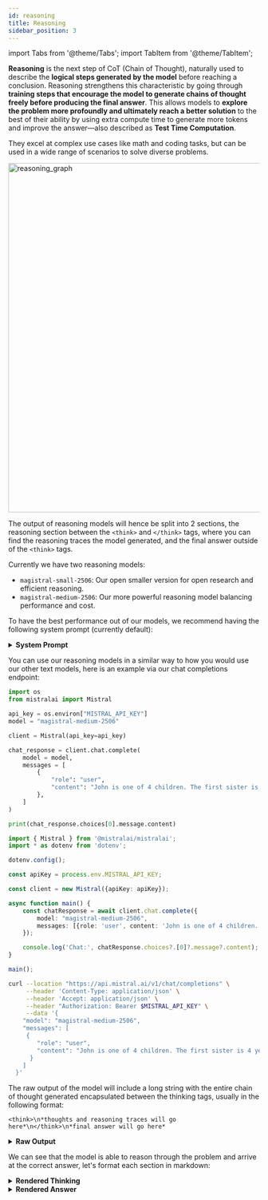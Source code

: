 ```yaml
---
id: reasoning
title: Reasoning
sidebar_position: 3
---
```

import Tabs from '@theme/Tabs';
import TabItem from '@theme/TabItem';

**Reasoning** is the next step of CoT (Chain of Thought), naturally used to describe the **logical steps generated by the model** before reaching a conclusion. Reasoning strengthens this characteristic by going through **training steps that encourage the model to generate chains of thought freely before producing the final answer**. This allows models to **explore the problem more profoundly and ultimately reach a better solution** to the best of their ability by using extra compute time to generate more tokens and improve the answer—also described as **Test Time Computation**.

They excel at complex use cases like math and coding tasks, but can be used in a wide range of scenarios to solve diverse problems.

<div style={{ textAlign: 'center' }}>
  <img
    src="/img/reasoning_graph.png"
    alt="reasoning_graph"
    width="700"
    style={{ borderRadius: '15px' }}
  />
</div>

The output of reasoning models will hence be split into 2 sections, the reasoning section between the `<think>` and `</think>` tags, where you can find the reasoning traces the model generated, and the final answer outside of the `<think>` tags.

Currently we have two reasoning models:
- `magistral-small-2506`: Our open smaller version for open research and efficient reasoning.
- `magistral-medium-2506`: Our more powerful reasoning model balancing performance and cost.

To have the best performance out of our models, we recommend having the following system prompt (currently default):

<details>
<summary><b>System Prompt</b></summary>

```
A user will ask you to solve a task. You should first draft your thinking process (inner monologue) until you have derived the final answer. Afterwards, write a self-contained summary of your thoughts (i.e. your summary should be succinct but contain all the critical steps you needed to reach the conclusion). You should use Markdown to format your response. Write both your thoughts and summary in the same language as the task posed by the user. NEVER use \boxed{} in your response.

Your thinking process must follow the template below:
<think>
Your thoughts or/and draft, like working through an exercise on scratch paper. Be as casual and as long as you want until you are confident to generate a correct answer.
</think>

Here, provide a concise summary that reflects your reasoning and presents a clear final answer to the user. Don't mention that this is a summary.

Problem:


```

With escape characters, the system prompt would look like this:

```
A user will ask you to solve a task. You should first draft your thinking process (inner monologue) until you have derived the final answer. Afterwards, write a self-contained summary of your thoughts (i.e. your summary should be succinct but contain all the critical steps you needed to reach the conclusion). You should use Markdown to format your response. Write both your thoughts and summary in the same language as the task posed by the user. NEVER use \\boxed{} in your response.\n\nYour thinking process must follow the template below:\n<think>\nYour thoughts or/and draft, like working through an exercise on scratch paper. Be as casual and as long as you want until you are confident to generate a correct answer.\n</think>\n\nHere, provide a concise summary that reflects your reasoning and presents a clear final answer to the user. Don't mention that this is a summary.\n\nProblem:\n\n
```
</details>

You can use our reasoning models in a similar way to how you would use our other text models, here is an example via our chat completions endpoint:

<Tabs groupId="code">
  <TabItem value="python" label="python" default>

```python
import os
from mistralai import Mistral

api_key = os.environ["MISTRAL_API_KEY"]
model = "magistral-medium-2506"

client = Mistral(api_key=api_key)

chat_response = client.chat.complete(
    model = model,
    messages = [
        {
            "role": "user",
            "content": "John is one of 4 children. The first sister is 4 years old. Next year, the second sister will be twice as old as the first sister. The third sister is two years older than the second sister. The third sister is half the age of her older brother. How old is John?",
        },
    ]
)

print(chat_response.choices[0].message.content)
```

  </TabItem>
  <TabItem value="typescript" label="typescript">

```typescript
import { Mistral } from '@mistralai/mistralai';
import * as dotenv from 'dotenv';

dotenv.config();

const apiKey = process.env.MISTRAL_API_KEY;

const client = new Mistral({apiKey: apiKey});

async function main() {
    const chatResponse = await client.chat.complete({
        model: "magistral-medium-2506",
        messages: [{role: 'user', content: 'John is one of 4 children. The first sister is 4 years old. Next year, the second sister will be twice as old as the first sister. The third sister is two years older than the second sister. The third sister is half the age of her older brother. How old is John?'}]
    });

    console.log('Chat:', chatResponse.choices?.[0]?.message?.content);
}

main();
```

  </TabItem>
  <TabItem value="curl" label="curl">

```bash
curl --location "https://api.mistral.ai/v1/chat/completions" \
     --header 'Content-Type: application/json' \
     --header 'Accept: application/json' \
     --header "Authorization: Bearer $MISTRAL_API_KEY" \
     --data '{
    "model": "magistral-medium-2506",
    "messages": [
     {
        "role": "user",
        "content": "John is one of 4 children. The first sister is 4 years old. Next year, the second sister will be twice as old as the first sister. The third sister is two years older than the second sister. The third sister is half the age of her older brother. How old is John?"
      }
    ]
  }'
```

  </TabItem>
</Tabs>

The raw output of the model will include a long string with the entire chain of thought generated encapsulated between the thinking tags, usually in the following format:
```
<think>\n*thoughts and reasoning traces will go here*\n</think>\n*final answer will go here*
```

<details>
<summary><b>Raw Output</b></summary>

```
<think>\nOkay, let's tackle this problem step by step. We have information about John and his three sisters. Let's list out what we know and try to derive each person's age.\n\n1. **First Sister**: The first sister is 4 years old. That's straightforward.\n\n   - First sister's age = 4 years\n\n2. **Second Sister**: Next year, the second sister will be twice as old as the first sister.\n\n   - First sister's age next year = 4 + 1 = 5 years\n   - So, second sister's age next year = 2 * 5 = 10 years\n   - Therefore, second sister's current age = 10 - 1 = 9 years\n\n3. **Third Sister**: The third sister is two years older than the second sister.\n\n   - Second sister's current age = 9 years\n   - So, third sister's age = 9 + 2 = 11 years\n\n4. **John (the older brother)**: The third sister is half the age of her older brother.\n\n   - Third sister's age = 11 years\n   - So, older brother's age = 11 * 2 = 22 years\n   - Therefore, John's age = 22 years\n\nBut wait, let's double-check this because the problem states that John is one of 4 children. That means there are four children in total: John and his three sisters. So, if John is the older brother, then the third sister is 11, and John is 22. But let's verify all the steps to ensure no mistakes were made.\n\n- First sister: 4 years old\n- Next year, first sister will be 5 years old\n- Next year, second sister will be twice as old as the first sister, so 2 * 5 = 10 years old next year\n- Therefore, second sister's current age is 10 - 1 = 9 years old\n- Third sister is two years older than the second sister: 9 + 2 = 11 years old\n- Third sister is half the age of her older brother: so older brother is 11 * 2 = 22 years old\n\nBut wait, if John is one of 4 children, and we have three sisters and John, that makes sense. The ages are:\n- First sister: 4\n- Second sister: 9\n- Third sister: 11\n- John: 22\n\nLet me check if all conditions are satisfied:\n\n1. First sister is 4 years old. ✔️\n2. Next year, first sister will be 5, and second sister will be 10, which is twice 5. ✔️\n3. Third sister is 11, which is 2 years older than the second sister (9 + 2 = 11). ✔️\n4. Third sister is half the age of her older brother. So older brother is 22, and half of that is 11, which matches the third sister's age. ✔️\n\nEverything checks out!\n\nBut wait, the problem says \"John is one of 4 children.\" That could mean that there are 4 children in total, including John. But in our count, we have three sisters and John, which is 4 children. So our initial assumption seems correct.\n\nBut let's think again: if John is one of 4 children, that means there are 3 other children besides John. So the three sisters and John would be 4 children. So our count seems correct.\n\nBut let's think about the wording: \"The third sister is half the age of her older brother.\" If John is the older brother, then that would mean John is older than the third sister. In our calculation, John is 22, and the third sister is 11, which fits because 11 is half of 22.\n\nBut just to be sure, let's consider if there's another older brother. The problem says \"the third sister is half the age of her older brother.\" It doesn't specify that John is the older brother, but since John is one of the 4 children, and we have three sisters, it's possible that John is the older brother.\n\nBut if there were another brother, then we'd have more than 4 children (three sisters, John, and another brother), which contradicts the given information that John is one of 4 children. So, John must be the older brother.\n\nTherefore, John's age is 22 years.\n\nWait a minute, let me re-examine the problem statement: \"John is one of 4 children. The first sister is 4 years old. Next year, the second sister will be twice as old as the first sister. The third sister is two years older than the second sister. The third sister is half the ago of her older brother. How old is John?\"\n\nOkay, so we have:\n\n1. Total children: 4 (John and 3 sisters)\n2. First sister: 4 years old\n3. Next year, second sister's age = 2 * (first sister's age next year)\n   - First sister next year: 4 + 1 = 5\n   - So, second sister next year: 2 * 5 = 10\n   - Therefore, second sister now: 10 - 1 = 9\n4. Third sister is two years older than the second sister: 9 + 2 = 11\n5. Third sister is half the age of her older brother: so older brother's age = 2 * 11 = 22\n\nNow, who is the older brother? The children are: John and three sisters. So the older brother must be John, unless there's another brother, but since there are only 4 children and three are sisters, John must be the brother.\n\nBut wait, the problem says \"the third sister is half the age of her older brother.\" If John is the brother, then he is the older brother, and his age is 22.\n\nBut let's think about the order of the sisters. The first sister is 4, second is 9, third is 11. So the ages are 4, 9, 11 for the sisters, and John is 22. That seems consistent because 22 is older than 11 (the third sister).\n\nBut let's check if there could be another brother. The problem says \"John is one of 4 children,\" and we have three sisters, so the fourth child must be John. Therefore, John is the only brother, and he is the older brother referred to in the problem.\n\nTherefore, John is 22 years old.\n\nBut wait, let's think about the phrasing: \"the third sister is half the age of her older brother.\" This implies that the older brother is not necessarily John. Maybe there's another brother older than John, making John not the oldest. But the problem states that John is one of 4 children, meaning the siblings are: three sisters and John, totaling 4 children. Therefore, there cannot be another brother; John must be the only brother and thus the older brother referred to.\n\nWait, but the problem says \"her older brother,\" implying that the older brother is someone other than the third sister. But since there are only four children: three sisters and John, and the third sister has an older brother, that older brother must be John.\n\nBut if John is the older brother, and the third sister is 11, then John would be 22. But is John necessarily the oldest? Could there be another brother older than John? No, because there are only four children: three sisters and John. So John must be the older brother.\n\nWait, no, the problem says \"the third sister is half the age of her older brother.\" It doesn't say that John is the older brother; it just says that John is one of the four children. So the four children are: three sisters and John. And the third sister has an older brother, which must be John, because there are no other brothers. So John must be the older brother, making him 22.\n\nBut let me think again: the four children are: first sister, second sister, third sister, and John. The third sister has an older brother. Among the four children, the possible older brothers would be... well, the sisters are all girls, so the only possible brother is John. Therefore, John must be the older brother, and his age is 22.\n\nBut wait, could one of the sisters be older than John? The problem doesn't specify the order of ages among the siblings, only that the third sister has an older brother. But since all the other siblings are sisters (three sisters and John), the older brother must be John.\n\nWait, no, the siblings are: first sister, second sister, third sister, and John. The third sister is 11. Her older brother would have to be older than 11. The other sisters are 4 and 9, so they are younger. Therefore, the older brother must be John, and his age is 22.\n\nBut let me think if there's another interpretation. Maybe \"the third sister is half the age of her older brother\" implies that the older brother is not necessarily John. But since there are only four children (three sisters and John), the older brother must be John.\n\nWait, unless one of the sisters is older than John, but then that sister would be the older sister, not brother. So the older brother must be John.\n\nTherefore, John is 22 years old.\n\nBut let me think again about the siblings' ages to ensure consistency:\n\n- First sister: 4\n- Second sister: 9\n- Third sister: 11\n- John: ?\n\nFrom the problem: \"The third sister is half the age of her older brother.\" So older brother's age = 2 * third sister's age = 2 * 11 = 22. So John is 22.\n\nBut let's see the order of ages: 4, 9, 11, and 22. That seems consistent because 22 is older than 11, so John is indeed the older brother.\n\nWait a minute, but the first sister is 4, second is 9, third is 11, and John is 22. That would mean the order from youngest to oldest is: first sister (4), second sister (9), third sister (11), and John (22). That makes sense because each subsequent sibling is older than the previous one, and John is the oldest.\n\nTherefore, John is 22 years old.\n\nBut before finalizing, let me check if there's another way to interpret the problem. Maybe the order of the sisters is not by age but just by mention. The problem says \"the first sister,\" not necessarily the youngest. But usually, when we say first, second, third, it's in order of age, with first being the youngest, but that's not necessarily the case. However, in age problems, it's common to list siblings in order of age, but the problem doesn't specify.\n\nBut the problem says \"the first sister is 4 years old,\" and then talks about the second and third sisters, implying that first, second, third refer to their order in the family, not necessarily by age. But usually, first, second, third would refer to birth order, meaning first is the oldest, but that contradicts the ages we have because the first sister is 4, which would be the youngest.\n\nWait, in English, when we say \"first sister,\" \"second sister,\" etc., it typically refers to the order of birth, with first being the oldest. But in this case, the first sister is 4 years old, which is younger than the second sister (9) and third sister (11). So \"first,\" \"second,\" \"third\" here must refer to some other order, not birth order.\n\nBut in common usage, first, second, third sister would refer to birth order, with first being the oldest. If that's the case, then:\n\n- First sister (oldest sister): 4 years old\n- Second sister: ?\n- Third sister: ?\nBut then the first sister being the oldest at 4 doesn't make sense because the other sisters would have to be younger, but the second sister is 9 next year which would make her older than 4 now, which contradicts the first sister being the oldest.\n\nTherefore, \"first,\" \"second,\" \"third\" must not refer to birth order but perhaps the order in which they are mentioned or some other order. For the sake of the problem, it's likely that \"first,\" \"second,\" \"third\" are just labels and not indicative of birth order, because if first sister is 4 and second is older (9), that's not possible if first is the oldest.\n\nSo let's assume that \"first,\" \"second,\" \"third\" are just labels and not indicative of birth order.\n\nThen we have:\n\n- Sister A (first sister): 4\n- Sister B (second sister): current age is 9 (since next year she'll be 10)\n- Sister C (third sister): 11\n- John: ?\n\nFrom the problem: \"The third sister is half the age of her older brother.\" So older brother's age is 22, hence John is 22.\n\nBut is John necessarily the older brother? There are four children: three sisters and John. So the siblings are: Sister A (4), Sister B (9), Sister C (11), and John.\n\nFor Sister C (11) to have an older brother, that brother must be older than 11. The other siblings are 4, 9, and John. So John must be older than 11 to be the older brother. So John is 22, which is older than 11, so that checks out.\n\nBut wait, could one of the sisters be older than John? The sisters are 4, 9, and 11. So none of the sisters are older than John if John is 22.\n\nBut is John necessarily the older brother? The problem says John is one of the four children, and the four children are three sisters and John. So the older brother must be John, because the other siblings are sisters.\n\nTherefore, John is the older brother, and his age is 22.\n\nBut let me think if there's any ambiguity. The problem says \"the third sister is half the age of her older brother.\" It doesn't specify that the older brother is John; it just says \"her older brother.\" But among the four children (three sisters and John), the only possible older brother is John, because the other siblings are sisters. So John must be the older brother, making him 22.\n\nBut let me think if there's any other possibility. Could \"her older brother\" refer to someone outside the four children? No, because the four children consist of John and his three sisters, so the older brother must be within these four, which is John.\n\nTherefore, John is 22 years old.\n\nBut let me think one more time to ensure no mistakes. Let's list the siblings and their ages:\n\n1. First sister: 4 years old\n2. Second sister: currently 9 (since next year she'll be 10, which is twice the first sister's age next year, which is 5)\n3. Third sister: 11 (which is 2 years older than the second sister's current age of 9)\n4. John: ?\n\nThe third sister is half the age of her older brother. So older brother's age = 2 * 11 = 22. Therefore, John is 22.\n\nNow, is John indeed the older brother? Let's see the ages: 4, 9, 11, and 22. So the order from youngest to oldest is: 4, 9, 11, 22. So John at 22 is the oldest, hence the older brother to the third sister (11).\n\nTherefore, John is 22 years old.\n\nBut wait, the problem says \"John is one of 4 children.\" So the four children are: first sister (4), second sister (9), third sister (11), and John (22). That adds up to four children, and John is indeed the older brother to the third sister.\n\nBut let me think if there's another way to interpret the problem. Maybe \"the first sister is 4 years old\" doesn't necessarily mean she's the youngest. Maybe the sisters are ordered differently. But the problem lists them as first, second, third, which typically implies birth order where first is the oldest. But if first sister is 4, and second is older (since next year she's twice as old as first sister next year), that contradicts first being the oldest.\n\nWait, let's assume \"first,\" \"second,\" \"third\" refer to birth order, where first is the oldest.\n\nThen:\n\n- First sister (oldest): 4\nBut then the second sister is younger than the first, but next year the second sister will be twice as old as the first sister next year.\n\nLet’s try this interpretation.\n\n1. First sister (oldest): 4 years old\n2. Next year:\n   - First sister: 4 + 1 = 5\n   - Second sister will be twice as old as first sister next year: so second sister next year will be 2 * 5 = 10, so current age is 10 - 1 = 9\nBut if first sister is oldest at 4, second sister is younger, so should be less than 4, but we got 9, which is older than 4. This contradicts the assumption that first sister is the oldest.\n\nTherefore, \"first,\" \"second,\" \"third\" cannot refer to birth order where first is oldest. Maybe \"first,\" \"second,\" \"third\" are just labels not indicating age order.\n\nSo let's stick with the initial interpretation where \"first,\" \"second,\" \"third\" are just labels, not indicating birth order, and we have:\n\n- First sister: 4\n- Second sister: currently 9 (since next year she'll be 10, which is twice the first sister's age next year, which is 5)\n- Third sister: 11 (which is 2 years older than the second sister's current age of 9)\n- John: ?\n\nThird sister is half the age of her older brother, so older brother is 22, hence John is 22.\n\nThis seems consistent. Let me list the siblings and their ages:\n\n1. First sister: 4\n2. Second sister: 9\n3. Third sister: 11\n4. John: 22\n\nNow, let's check the birth order based on ages. The order from youngest to oldest would be: 4 (first sister), 9 (second sister), 11 (third sister), 22 (John).\n\nSo in terms of birth order (assuming older siblings are born first), the order would be:\n\n1. John: 22 (oldest)\n2. Third sister: 11\n3. Second sister: 9\n4. First sister: 4 (youngest)\n\nBut the problem refers to them as first, second, third sisters, not in birth order but perhaps in some other order (maybe order of mention in the problem).\n\nGiven that, and since John is the oldest (22), then the third sister (11) has an older brother, which is John, satisfying the condition.\n\nTherefore, John is 22 years old.\n\n</think>\n\nJohn is 22 years old.\n\nHere's the summary:\n\nWe are given that John is one of four children, with three sisters. The first sister is 4 years old. Next year, the second sister will be twice as old as the first sister will be next year (which is 5), making the second sister currently 9 years old. The third sister is two years older than the second sister, so she is 11 years old. The third sister is half the age of her older brother, which means the older brother is 22 years old. Since John is the only brother among the four children (three sisters and John), he must be the older brother, making John 22 years old.\n\nTherefore, John is 22 years old.",
```
</details>

We can see that the model is able to reason through the problem and arrive at the correct answer, let's format each section in markdown:

<details>
<summary><b>Rendered Thinking</b></summary>

Okay, let's tackle this problem step by step. We have information about John and his three sisters. Let's list out what we know and try to derive each person's age.

1. **First Sister**: The first sister is 4 years old. That's straightforward.

   - First sister's age = 4 years

2. **Second Sister**: Next year, the second sister will be twice as old as the first sister.

   - First sister's age next year = 4 + 1 = 5 years
   - So, second sister's age next year = 2 * 5 = 10 years
   - Therefore, second sister's current age = 10 - 1 = 9 years

3. **Third Sister**: The third sister is two years older than the second sister.

   - Second sister's current age = 9 years
   - So, third sister's age = 9 + 2 = 11 years

4. **John (the older brother)**: The third sister is half the age of her older brother.

   - Third sister's age = 11 years
   - So, older brother's age = 11 * 2 = 22 years
   - Therefore, John's age = 22 years

But wait, let's double-check this because the problem states that John is one of 4 children. That means there are four children in total: John and his three sisters. So, if John is the older brother, then the third sister is 11, and John is 22. But let's verify all the steps to ensure no mistakes were made.

- First sister: 4 years old
- Next year, first sister will be 5 years old
- Next year, second sister will be twice as old as the first sister, so 2 * 5 = 10 years old next year
- Therefore, second sister's current age is 10 - 1 = 9 years old
- Third sister is two years older than the second sister: 9 + 2 = 11 years old
- Third sister is half the age of her older brother: so older brother is 11 * 2 = 22 years old

But wait, if John is one of 4 children, and we have three sisters and John, that makes sense. The ages are:
- First sister: 4
- Second sister: 9
- Third sister: 11
- John: 22

Let me check if all conditions are satisfied:

1. First sister is 4 years old. ✔️
2. Next year, first sister will be 5, and second sister will be 10, which is twice 5. ✔️
3. Third sister is 11, which is 2 years older than the second sister (9 + 2 = 11). ✔️
4. Third sister is half the age of her older brother. So older brother is 22, and half of that is 11, which matches the third sister's age. ✔️

Everything checks out!

But wait, the problem says "John is one of 4 children." That could mean that there are 4 children in total, including John. But in our count, we have three sisters and John, which is 4 children. So our initial assumption seems correct.

But let's think again: if John is one of 4 children, that means there are 3 other children besides John. So the three sisters and John would be 4 children. So our count seems correct.

But let's think about the wording: "The third sister is half the age of her older brother." If John is the older brother, then that would mean John is older than the third sister. In our calculation, John is 22, and the third sister is 11, which fits because 11 is half of 22.

But just to be sure, let's consider if there's another older brother. The problem says "the third sister is half the age of her older brother." It doesn't specify that John is the older brother; it just says that John is one of the four children. So the four children are: three sisters and John. And the third sister has an older brother, which must be John, because there are no other brothers. So John must be the older brother, making him 22.

But if there were another brother, then we'd have more than 4 children (three sisters, John, and another brother), which contradicts the given information that John is one of 4 children. So, John must be the older brother.

Therefore, John's age is 22 years.

Wait a minute, let me re-examine the problem statement: "John is one of 4 children. The first sister is 4 years old. Next year, the second sister will be twice as old as the first sister. The third sister is two years older than the second sister. The third sister is half the ago of her older brother. How old is John?"

Okay, so we have:

1. Total children: 4 (John and 3 sisters)
2. First sister: 4 years old
3. Next year, second sister's age = 2 * (first sister's age next year)
   - First sister next year: 4 + 1 = 5
   - So, second sister next year: 2 * 5 = 10
   - Therefore, second sister now: 10 - 1 = 9
4. Third sister is two years older than the second sister: 9 + 2 = 11
5. Third sister is half the age of her older brother: so older brother's age = 2 * 11 = 22

Now, who is the older brother? The children are: John and three sisters. So the older brother must be John, unless there's another brother, but since there are only 4 children and three are sisters, John must be the brother.

But wait, the problem says "the third sister is half the age of her older brother." If John is the brother, then he is the older brother, and his age is 22.

But let's think about the order of the sisters. The first sister is 4, second is 9, third is 11. So the ages are 4, 9, 11 for the sisters, and John is 22. That seems consistent because 22 is older than 11 (the third sister).

But let's check if there could be another brother. The problem says "John is one of 4 children," and we have three sisters, so the fourth child must be John. Therefore, John is the only brother, and he is the older brother referred to in the problem.

Therefore, John is 22 years old.

But wait, let's think about the phrasing: "the third sister is half the age of her older brother." This implies that the older brother is not necessarily John. Maybe there's another brother older than John, making John not the oldest. But the problem states that John is one of 4 children, meaning the siblings are: three sisters and John, totaling 4 children. Therefore, there cannot be another brother; John must be the only brother and thus the older brother referred to.

Wait, but the problem says "her older brother," implying that the older brother is someone other than the third sister. But since there are only four children: three sisters and John, and the third sister has an older brother, that older brother must be John.

But if John is the older brother, and the third sister is 11, then John would be 22. But is John necessarily the oldest? Could there be another brother older than John? No, because there are only four children: three sisters and John. So John must be the older brother.

Wait, no, the problem says "the third sister is half the age of her older brother." It doesn't say that John is the older brother; it just says that John is one of the four children. So the four children are: three sisters and John. And the third sister has an older brother, which must be John, because there are no other brothers. So John must be the older brother, making him 22.

But just to be sure, let's consider if there's another interpretation. Maybe "the first sister is 4 years old" doesn't necessarily mean she's the youngest. Maybe the sisters are ordered differently. But the problem lists them as first, second, third, which typically implies birth order, with first being the oldest. But in this case, the first sister is 4, which is younger than the second sister (9) and third sister (11). So "first," "second," "third" here must refer to some other order, not birth order.

But in common usage, first, second, third sister would refer to birth order, with first being the oldest. If that's the case, then:

- First sister (oldest sister): 4 years old
- Second sister: ?
- Third sister: ?

But then the first sister being the oldest at 4 doesn't make sense because the other sisters would have to be younger, but the second sister is 9 next year which would make her older than 4 now, which contradicts the first sister being the oldest.

Therefore, "first," "second," "third" must not refer to birth order but perhaps the order in which they are mentioned or some other order. For the sake of the problem, it's likely that "first," "second," "third" are just labels and not indicative of birth order, because if first sister is 4 and second is older (9), that's not possible if first is the oldest.

So let's assume that "first," "second," "third" are just labels and not indicative of birth order.

Then we have:

- Sister A (first sister): 4
- Sister B (second sister): current age is 9 (since next year she'll be 10)
- Sister C (third sister): 11
- John: ?

From the problem: "The third sister is half the age of her older brother." So older brother's age is 22, hence John is 22.

But is John necessarily the older brother? There are four children: three sisters and John. So the siblings are: Sister A (4), Sister B (9), Sister C (11), and John.

For Sister C (11) to have an older brother, that brother must be older than 11. The other siblings are 4, 9, and John. So John must be older than 11 to be the older brother. So John is 22, which is older than 11, so that checks out.

But wait, could one of the sisters be older than John? The sisters are 4, 9, and 11. So none of the sisters are older than John if John is 22.

But is John necessarily the older brother? The problem says John is one of the four children, and the four children are three sisters and John. So the older brother must be John, because the other siblings are sisters.

Therefore, John is the older brother, and his age is 22.

But let me think if there's any ambiguity. The problem says "the third sister is half the age of her older brother." It doesn't specify that the older brother is John; it just says "her older brother." But among the four children (three sisters and John), the only possible older brother is John, because the other siblings are sisters. So John must be the older brother, making him 22.

But let me think if there's any other possibility. Could "her older brother" refer to someone outside the four children? No, because the four children consist of John and his three sisters, so the older brother must be within these four, which is John.

Therefore, John is 22 years old.

But let me think one more time to ensure no mistakes. Let's list the siblings and their ages:

1. First sister: 4 years old
2. Second sister: currently 9 (since next year she'll be 10, which is twice the first sister's age next year, which is 5)
3. Third sister: 11 (which is 2 years older than the second sister's current age of 9)
4. John: ?

The third sister is half the age of her older brother. So older brother's age = 2 * 11 = 22. Therefore, John is 22.

Now, is John indeed the older brother? Let's see the ages: 4, 9, 11, and 22. So the order from youngest to oldest is: 4, 9, 11, 22. So John at 22 is the oldest, hence the older brother to the third sister (11).

Therefore, John is 22 years old.

But wait, the problem says "John is one of 4 children." So the four children are: first sister (4), second sister (9), third sister (11), and John (22). That adds up to four children, and John is indeed the older brother to the third sister.

But let me think if there's another way to interpret the problem. Maybe "the first sister is 4 years old" doesn't necessarily mean she's the youngest. Maybe the sisters are ordered differently. But the problem lists them as first, second, third, which typically implies birth order where first is the oldest. But if first sister is 4, and second is older (since next year she's twice as old as first sister next year), that contradicts first being the oldest.

Wait, let's assume "first," "second," "third" refer to birth order, where first is the oldest.

Then:

- First sister (oldest): 4
But then the second sister is younger than the first, but next year she's twice as old as first sister next year.

Let’s try this interpretation.

1. First sister (oldest): 4 years old
2. Next year:
   - First sister: 4 + 1 = 5
   - Second sister will be twice as old as first sister next year: so second sister next year will be 2 * 5 = 10, so current age is 10 - 1 = 9
But if first sister is oldest at 4, second sister is younger, so should be less than 4, but we got 9, which is older than 4. This contradicts the assumption that first is the oldest.

Therefore, "first," "second," "third" cannot refer to birth order where first is oldest. Maybe "first," "second," "third" are just labels not indicating age order.

So let's stick with the initial interpretation where "first," "second," "third" are just labels, not indicating birth order, and we have:

- First sister: 4
- Second sister: currently 9 (since next year she'll be 10, which is twice the first sister's age next year, which is 5)
- Third sister: 11 (which is 2 years older than the second sister's current age of 9)
- John: ?

Third sister is half the age of her older brother, so older brother is 22, hence John is 22.

This seems consistent. Let me list the siblings and their ages:

1. First sister: 4
2. Second sister: 9
3. Third sister: 11
4. John: 22

Now, let's check the birth order based on ages. The order from youngest to oldest would be: 4 (first sister), 9 (second sister), 11 (third sister), 22 (John).

So in terms of birth order (assuming older siblings are born first), the order would be:

1. John: 22 (oldest)
2. Third sister: 11
3. Second sister: 9
4. First sister: 4 (youngest)

But the problem refers to them as first, second, third sisters, not in birth order but perhaps in some other order (maybe order of mention in the problem).

Given that, and since John is the oldest (22), then the third sister (11) has an older brother, which is John, satisfying the condition.

Therefore, John is 22 years old.
</details>

<details>
<summary><b>Rendered Answer</b></summary>


John is 22 years old.

Here's the summary:

We are given that John is one of four children, with three sisters. The first sister is 4 years old. Next year, the second sister will be twice as old as the first sister will be next year (which is 5), making the second sister currently 9 years old. The third sister is two years older than the second sister, so she is 11 years old. The third sister is half the age of her older brother, which means the older brother is 22 years old. Since John is the only brother among the four children (three sisters and John), he must be the older brother, making John 22 years old.

Therefore, John is 22 years old.
</details>